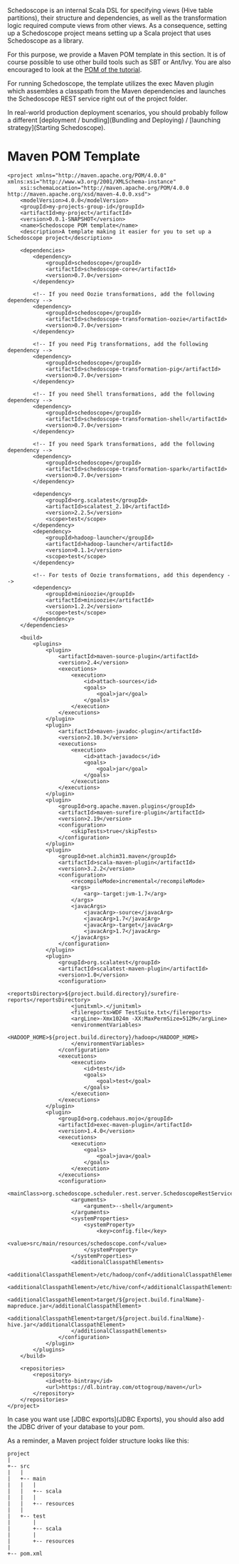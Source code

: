 Schedoscope is an internal Scala DSL for specifying views (Hive table partitions), their structure and dependencies, as well as the transformation logic required compute views from other views. As a consequence, setting up a Schedoscope project means setting up a Scala project that uses Schedoscope as a library. 

For this purpose, we provide a Maven POM template in this section. It is of course possible to use other build tools such as SBT or Ant/Ivy. You are also encouraged to look at the [POM of the tutorial](https://github.com/ottogroup/schedoscope/blob/master/schedoscope-tutorial/pom.xml). 

For running Schedoscope, the template utilizes the exec Maven plugin which assembles a classpath from the Maven dependencies and launches the Schedoscope REST service right out of the project folder.

In real-world production deployment scenarios, you should probably follow a different [deployment / bundling](Bundling and Deploying) / [launching strategy](Starting Schedoscope). 

# Maven POM Template

    <project xmlns="http://maven.apache.org/POM/4.0.0" xmlns:xsi="http://www.w3.org/2001/XMLSchema-instance"
        xsi:schemaLocation="http://maven.apache.org/POM/4.0.0 http://maven.apache.org/xsd/maven-4.0.0.xsd">
        <modelVersion>4.0.0</modelVersion>
        <groupId>my-projects-group-id</groupId>
        <artifactId>my-project</artifactId>
        <version>0.0.1-SNAPSHOT</version>
        <name>Schedoscope POM template</name>
        <description>A template making it easier for you to set up a Schedoscope project</description>

        <dependencies>
            <dependency>
                <groupId>schedoscope</groupId>
                <artifactId>schedoscope-core</artifactId>
                <version>0.7.0</version>
            </dependency>

            <!-- If you need Oozie transformations, add the following dependency -->
            <dependency>
                <groupId>schedoscope</groupId>
                <artifactId>schedoscope-transformation-oozie</artifactId>
                <version>0.7.0</version>
            </dependency>

            <!-- If you need Pig transformations, add the following dependency -->
            <dependency>
                <groupId>schedoscope</groupId>
                <artifactId>schedoscope-transformation-pig</artifactId>
                <version>0.7.0</version>
            </dependency>

            <!-- If you need Shell transformations, add the following dependency -->
            <dependency>
                <groupId>schedoscope</groupId>
                <artifactId>schedoscope-transformation-shell</artifactId>
                <version>0.7.0</version>
            </dependency>

            <!-- If you need Spark transformations, add the following dependency -->
            <dependency>
                <groupId>schedoscope</groupId>
                <artifactId>schedoscope-transformation-spark</artifactId>
                <version>0.7.0</version>
            </dependency>

            <dependency>
                <groupId>org.scalatest</groupId>
                <artifactId>scalatest_2.10</artifactId>
                <version>2.2.5</version>
                <scope>test</scope>
            </dependency>
            <dependency>
                <groupId>hadoop-launcher</groupId>
                <artifactId>hadoop-launcher</artifactId>
                <version>0.1.1</version>
                <scope>test</scope>
            </dependency>

            <!-- For tests of Oozie transformations, add this dependency -->
            <dependency>
                <groupId>minioozie</groupId>
                <artifactId>minioozie</artifactId>
                <version>1.2.2</version>
                <scope>test</scope>
            </dependency>
        </dependencies>

        <build>
            <plugins>
                <plugin>
                    <artifactId>maven-source-plugin</artifactId>
                    <version>2.4</version>
                    <executions>
                        <execution>
                            <id>attach-sources</id>
                            <goals>
                                <goal>jar</goal>
                            </goals>
                        </execution>
                    </executions>
                </plugin>
                <plugin>
                    <artifactId>maven-javadoc-plugin</artifactId>
                    <version>2.10.3</version>
                    <executions>
                        <execution>
                            <id>attach-javadocs</id>
                            <goals>
                                <goal>jar</goal>
                            </goals>
                        </execution>
                    </executions>
                </plugin>
                <plugin>
                    <groupId>org.apache.maven.plugins</groupId>
                    <artifactId>maven-surefire-plugin</artifactId>
                    <version>2.19</version>
                    <configuration>
                        <skipTests>true</skipTests>
                    </configuration>
                </plugin>
                <plugin>
                    <groupId>net.alchim31.maven</groupId>
                    <artifactId>scala-maven-plugin</artifactId>
                    <version>3.2.2</version>
                    <configuration>
                        <recompileMode>incremental</recompileMode>
                        <args>
                            <arg>-target:jvm-1.7</arg>
                        </args>
                        <javacArgs>
                            <javacArg>-source</javacArg>
                            <javacArg>1.7</javacArg>
                            <javacArg>-target</javacArg>
                            <javacArg>1.7</javacArg>
                        </javacArgs>
                    </configuration>
                </plugin>
                <plugin>
                    <groupId>org.scalatest</groupId>
                    <artifactId>scalatest-maven-plugin</artifactId>
                    <version>1.0</version>
                    <configuration>
                        <reportsDirectory>${project.build.directory}/surefire-reports</reportsDirectory>
                        <junitxml>.</junitxml>
                        <filereports>WDF TestSuite.txt</filereports>
                        <argLine>-Xmx1024m -XX:MaxPermSize=512M</argLine>
                        <environmentVariables>
                            <HADOOP_HOME>${project.build.directory}/hadoop</HADOOP_HOME>
                        </environmentVariables>
                    </configuration>
                    <executions>
                        <execution>
                            <id>test</id>
                            <goals>
                                <goal>test</goal>
                            </goals>
                        </execution>
                    </executions>
                </plugin>
                <plugin>
                    <groupId>org.codehaus.mojo</groupId>
                    <artifactId>exec-maven-plugin</artifactId>
                    <version>1.4.0</version>
                    <executions>
                        <execution>
                            <goals>
                                <goal>java</goal>
                            </goals>
                        </execution>
                    </executions>
                    <configuration>
                        <mainClass>org.schedoscope.scheduler.rest.server.SchedoscopeRestService</mainClass>
                        <arguments>
                            <argument>--shell</argument>
                        </arguments>
                        <systemProperties>
                            <systemProperty>
                                <key>config.file</key>
                                <value>src/main/resources/schedoscope.conf</value>
                            </systemProperty>
                        </systemProperties>
                        <additionalClasspathElements>
                            <additionalClasspathElement>/etc/hadoop/conf</additionalClasspathElement>
                            <additionalClasspathElement>/etc/hive/conf</additionalClasspathElement>
                            <additionalClasspathElement>target/${project.build.finalName}-mapreduce.jar</additionalClasspathElement>
                            <additionalClasspathElement>target/${project.build.finalName}-hive.jar</additionalClasspathElement>
                        </additionalClasspathElements>
                    </configuration>
                </plugin>
            </plugins>
        </build>

        <repositories>
            <repository>
                <id>otto-bintray</id>
                <url>https://dl.bintray.com/ottogroup/maven</url>
            </repository>
        </repositories>
    </project> 

In case you want use [JDBC exports](JDBC Exports), you should also add the JDBC driver of your database to your pom.

As a reminder, a Maven project folder structure looks like this:

    project
    |
    +-- src
    |   |
    |   +-- main
    |   |   |
    |   |   +-- scala
    |   |   |
    |   |   +-- resources
    |   |
    |   +-- test
    |       |
    |       +-- scala
    |       |
    |       +-- resources
    |   
    +-- pom.xml